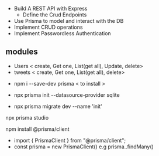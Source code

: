 <!-- The Plan -->

- Build A REST API with Express
  - Define the Crud Endpoints
- Use Prisma to model and interact with the DB
- Implement CRUD operations
- Implement Passwordless Authentication

<!-- step 2 -->
## modules <Operations>
- Users  < create, Get one, List(get all), Update, delete>
- tweets < create, Get one, List(get all), delete>

<!-- working with prisma -->
 - npm i --save-dev prisma  < to install >

 <!-- < to set up schema>  -->
- npx prisma init --datasource-provider sqlite

 <!-- (1) to perfom migration (after settng up prisma schema) 
 (1b): it's like a git commit, making changes to the schema structure, will require this to be run again.\
 (1c) example, the username in the schema was made unique, and this was run again on the terminal as 
  npx prisma migrate dev --name 'unique username'  -->
 - npx prisma migrate dev --name 'init' 
<!-- for running and visualizing the DB layer  -->
npx prisma studio

<!-- step 3 -->
<!-- Querying the dataBase and integrating with it -->
npm install @prisma/client
<!-- ...and then create an instance of it and use it as an ORM -->
 - import { PrismaClient } from "@prisma/client";
 - const prisma = new PrismaClient() 
 e.g  prisma.<modelname>.findMany() <!-- to find a full list  -->

